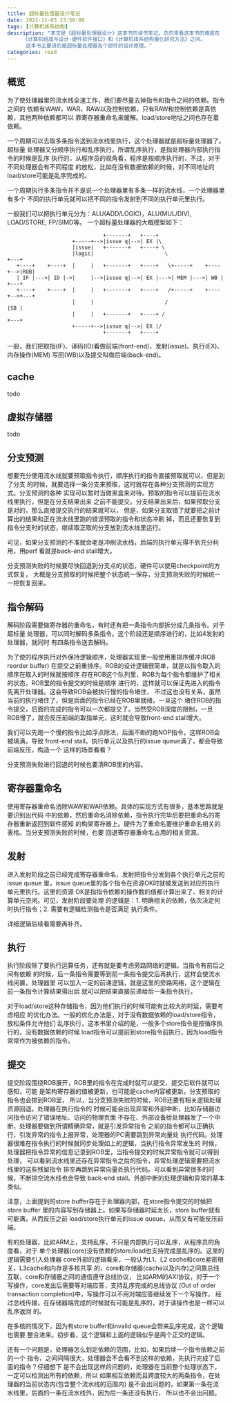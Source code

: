 ```yaml
---
title: 超标量处理器设计笔记
date: 2021-11-03 23:58:00
tags: [计算机体系结构]
description: "本文是《超标量处理器设计》这本书的读书笔记。总的来看这本书的难度在
     《计算机组成与设计-硬件软件接口》和《计算机体系结构量化研究方法》之间。
      这本书主要讲的是超标量处理器各个部件的设计原理。"
categories: read
---
```


概览
----

 为了使处理器里的流水线全速工作，我们要尽量去掉指令和指令之间的依赖。指令之间的
 依赖有WAW，WAR，RAW以及控制依赖，只有RAW和控制依赖是真依赖，其他两种依赖都可以
 靠寄存器重命名来缓解。load/store地址之间也存在着依赖。

 一个周期可以去取多条指令送到流水线里执行，这个处理器就是超标量处理器了。超标量
 处理器又分顺序执行和乱序执行。所谓乱序执行，是指处理器内部执行指令的时候是乱序
 执行的，从程序员的视角看，程序是按顺序执行的，不过，对于不同处理器会有不同程度
 的放松，比如在没有数据依赖的时候，对不同地址的load/store可能是乱序完成的。

 一个周期执行多条指令并不是说一个处理器里有多条一样的流水线，一个处理器里有多个
 不同的执行单元就可以把不同的指令发射到不同的执行单元里执行。

 一般我们可以把执行单元分为：ALU(ADD/LOGIC)，ALU(MUL/DIV), LOAD/STORE, FP/SIMD等。
 一个超标量处理器的大概模型如下：
```
                               +-------+   +----+
                     +-----+-->|issue q|-->| EX |\
                     |issue|   +-------+   +----+ \
                     |logic|                       \                     +---+
   +----+    +----+  |     |   +-------+   +----+   \+-----+    +----+-->|ROB|
   | IF |--->| ID |->|     |-->|issue q|-->| EX |--->| MEM |--->| WB |   +---+
   +----+    +----+  |     |   +-------+   +----+   /+-----+    +----+-->+---+
                     |     |                       /                     |SB |
                     |     |   +-------+   +----+ /                      +---+
                     +-----+-->|issue q|-->| EX |/
                               +-------+   +----+
```
 一般，我们把取指(IF)、译码(ID)看做前端(front-end)，发射(issue)、执行(EX)、内存操作(MEM)
 写回(WB)以及提交叫做后端(back-end)。

cache
-----

 todo

虚拟存储器
----------

 todo

分支预测
--------

 想要充分使用流水线就要预取指令执行，顺序执行的指令直接预取就可以，但是到了分支
 的时候，就要选择一条分支来预取，这时就存在各种分支预测的实现方式。分支预测的各种
 实现可以暂时当做黑盒来对待。预取的指令可以提前在流水线里执行，但是在分支结果出来
 之前不能提交。分支结果出来后，如果预取分支是对的，那么直接提交执行的结果就可以，
 但是，如果分支取错了就要把之前计算出的结果和正在流水线里跑的错误预取的指令和状态冲刷
 掉，而且还要恢复到指令分支时的状态，继续取正取的分支放到流水线里运行。

 可见，如果分支预测的不准就会老是冲刷流水线，后端的执行单元得不到充分利用，用perf
 看就是back-end stall增大。

 分支预测失败的时候要尽快回退到分支点的状态，硬件可以使用checkpoint的方式恢复，
 大概是分支预取的时候把整个状态统一保存，分支预测失败的时候统一一把恢复回来。

指令解码
--------

 解码阶段需要做寄存器的重命名，有时还有把一条指令内部拆分成几条指令。对于超标量
 处理器，可以同时解码多条指令。这个阶段还是顺序进行的，比如4发射的处理器，就同时
 有四条指令送去解码。

 为了使的程序执行对外保持逻辑顺序，处理器实现里一般使用重排序缓冲(ROB reorder buffer)
 在提交之前重排序。ROB的设计逻辑很简单，就是以指令取入的顺序在取入的时候就按顺序
 存在ROB这个队列里，ROB为每个指令都维护了相关的状态，ROB里的指令提交的时候是顺序
 进行的，这样就可以保证先进入的指令先离开处理器。这会导致ROB会被执行慢的指令堵住，
 不过这也没有关系，虽然当前的执行堵住了，但是后面的指令已经在ROB里就绪，一旦这个
 堵住ROB的指令提交，后面的完成的指令可以一次都提交了。当然受ROB深度的限制，一旦
 ROB慢了，就会反压前端的取指单元，这时就会导致front-end stall增大。

 我们可以先跑一个慢的指令比如浮点除法，后面不断的跑NOP指令，这样ROB会被填满，导致
 front-end stall。执行单元以及执行的issue queue满了，都会导致前端反压，构造一个
 这样的场景看看？

 分支预测失败进行回退的时候也要清ROB里的内容。

寄存器重命名
------------

 使用寄存器重命名消除WAW和WAR依赖。具体的实现方式有很多，基本思路就是要识别出代码
 中的依赖，然后重命名消除依赖，指令执行完毕后要把重命名的寄存器重新返回到软件感知
 的构架寄存器上。硬件为了重命名要维护重命名相关的表格。当分支预测失败的时候，也要
 回退寄存器重命名占用的相关资源。

发射
----

 进入发射阶段之前已经完成寄存器重命名，发射把指令分发到各个执行单元之前的issue queue
 里，issue queue里的各个指令在资源OK时就被发送到对应的执行单元里执行。这里的资源
 OK是指指令依赖的操作数的值都计算出来了、相关的计算单元空闲。可见，发射阶段要处理
 的逻辑是：1. 明确相关的依赖，依次决定何时执行指令；2. 需要有逻辑检测指令是否满足
 执行条件。

 详细逻辑后续看需要再补齐。

执行
----

 执行阶段除了要执行运算任务，还有就是要考虑旁路网络的逻辑。当指令有前后之间有依赖
 的时候，后一条指令需要等到前一条指令提交后再执行，这样会使流水线闲置，处理器里
 可以加入一定的前递逻辑，就是这里的旁路网络，这个逻辑在前一条指令计算结果得出后
 就可以把结果直接前递给后一条指令执行。

 对于load/store这种存储指令，因为他们执行的时候可能有比较大的时延，需要考虑相应
 的优化办法。一般的优化办法是，对于没有数据依赖的load/store指令，放松条件允许他们
 乱序执行，这本书里介绍的是，一般多个store指令是按循序执行的，没有数据依赖的时候
 load指令可以提前到store指令前执行，因为load指令常常作为被依赖的指令。

提交
----

 提交阶段围绕ROB展开，ROB里的指令在完成时就可以提交，提交后软件就可以感知，可能
 是架构寄存器的值被更新，也可能是cache内容被更新。分支预取的指令也会排到ROB里，
 所以，当分支预测失败的时候，ROB还要有相关逻辑处理资源回退。处理器在执行指令的
 时候可能会出现异常和外部中断，比如存储器访问指令访问了错误地址、访问的物理页面
 不存在、外部设备给处理器发了一个中断，处理器要做到所谓精确异常，就是引发异常指令
 之前的指令都可以正确执行，引发异常的指令上报异常，处理器的PC需要跳到异常向量处
 执行代码。处理器很难在指令执行的时候就同步处理如上的逻辑，当执行指令异常发生的
 时候，处理器把指令异常的信息记录到ROB里，当指令提交的时候异常指令就可以得到处理，
 可以看到流水线里还存在异常指令之后的指令，异常处理逻辑需要把流水线里的这些残留指令
 排空再跳到异常向量处执行代码。可以看到异常很多的时候，不断排空流水线也会导致
 back-end stall。外部中断的处理逻辑和异常的基本类似。

 注意，上面提到的store buffer存在于处理器内部，在store指令提交的时候把store buffer
 里的内容写到存储器上。如果写存储器时延太长，store buffer就有可能满，从而反压之前
 load/store执行单元的issue queue，从而又有可能反压前端。

 有的处理器，比如ARM上，支持乱序，不只是内部执行可以乱序，从程序员的角度看，对于
 单个处理器(core)没有依赖的store/load也支持完成是乱序的。这里的逻辑需要引入处理器
 core外部的逻辑看来，一般认为L1、L2 cache和core紧密相关，L3cache和内存是多核共享
 的，core和存储器(cache以及内存)之间靠总线互联，core和存储器之间的通信遵守总线协议，
 比如ARM的AXI协议，对于一个写操作，core发出后需要等对端应答，支持乱序完成的总线协议
 (Out of order transaction completion)中，写操作可以不用对端应答继续发下一个写操作，
 经过总线传输，在存储器端完成的时候就有可能是乱序的，对于读操作也是一样可以乱序返回
 的。

 在多核的情况下，因为有store buffer和invalid queue会带来乱序完成，这个逻辑也需要
 整合进来。初步看，这个逻辑和上面的逻辑似乎是两个正交的逻辑。

 还有一个问题是，处理器怎么划定依赖的范围，比如，如果后续一个指令依赖之前的一个
 指令，之间间隔很大，处理器会不会看不到这样的依赖，先执行完成了后面的指令？仔细想下
 是不会出现这样的问题的，处理器在当前整个处理状态下，一定可以检测出所有的依赖，所以
 如果相互依赖而且跨度较大的两条指令，在处理器的当前状态内(包含整个流水线的范围内)
 是不会出问题的，如果第一条在流水线里，后面的一条在流水线外，因为后一条还没有执行，
 所以也不会出问题。
